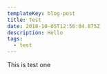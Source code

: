 ```yaml
---
templateKey: blog-post
title: Test
date: 2018-10-05T12:56:04.875Z
description: Hello
tags:
  - test
---
```

This is test one
